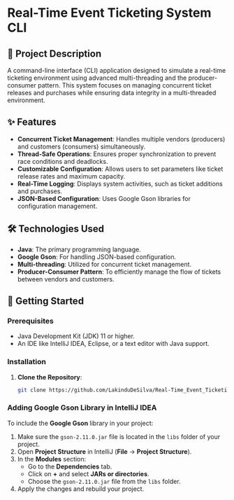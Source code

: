 # Real-Time Event Ticketing System CLI

## 📖 Project Description
A command-line interface (CLI) application designed to simulate a real-time ticketing environment using advanced multi-threading and the producer-consumer pattern. This system focuses on managing concurrent ticket releases and purchases while ensuring data integrity in a multi-threaded environment.

## ✨ Features
- **Concurrent Ticket Management**: Handles multiple vendors (producers) and customers (consumers) simultaneously.
- **Thread-Safe Operations**: Ensures proper synchronization to prevent race conditions and deadlocks.
- **Customizable Configuration**: Allows users to set parameters like ticket release rates and maximum capacity.
- **Real-Time Logging**: Displays system activities, such as ticket additions and purchases.
- **JSON-Based Configuration**: Uses Google Gson libraries for configuration management.

## 🛠️ Technologies Used
- **Java**: The primary programming language.
- **Google Gson**: For handling JSON-based configuration.
- **Multi-threading**: Utilized for concurrent ticket management.
- **Producer-Consumer Pattern**: To efficiently manage the flow of tickets between vendors and customers.

## 🚀 Getting Started
### Prerequisites
- Java Development Kit (JDK) 11 or higher.
- An IDE like IntelliJ IDEA, Eclipse, or a text editor with Java support.


### Installation
1. **Clone the Repository**:
   ```bash
   git clone https://github.com/LakinduDeSilva/Real-Time_Event_Ticketing_System_CLI.git
   
### Adding Google Gson Library in IntelliJ IDEA
To include the **Google Gson** library in your project:

1. Make sure the `gson-2.11.0.jar` file is located in the `libs` folder of your project.
2. Open **Project Structure** in IntelliJ (**File** → **Project Structure**).
3. In the **Modules** section:
    - Go to the **Dependencies** tab.
    - Click on **+** and select **JARs or directories**.
    - Choose the `gson-2.11.0.jar` file from the `libs` folder.
4. Apply the changes and rebuild your project.


